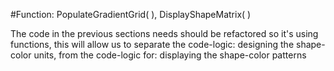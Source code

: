 #Function: PopulateGradientGrid( ), DisplayShapeMatrix( )

The code in the previous sections needs should be refactored so it's using functions, this will allow us to separate the code-logic: designing the shape-color units, from the code-logic for: displaying the shape-color patterns 


